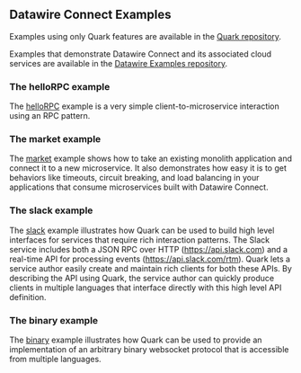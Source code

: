 ## Datawire Connect Examples

Examples using only Quark features are available in the 
[Quark repository](https://github.com/datawire/quark/tree/master/examples).

Examples that demonstrate Datawire Connect and its associated cloud services 
are available in the
[Datawire Examples repository](https://github.com/datawire/datawire-examples).

### The helloRPC example

The [helloRPC](https://github.com/datawire/quark/tree/master/examples/helloRPC) example
is a very simple client-to-microservice interaction using an RPC pattern.

### The market example

The [market](https://github.com/datawire/datawire-examples/tree/master/market)
example shows how to take an existing monolith application and connect it to a new
microservice. It also demonstrates how easy it is to get behaviors like timeouts, 
circuit breaking, and load balancing in your applications that consume microservices
built with Datawire Connect.

### The slack example

The [slack](https://github.com/datawire/quark/tree/master/examples/slack)
example illustrates how Quark can be used to build high level
interfaces for services that require rich interaction patterns. The
Slack service includes both a JSON RPC over HTTP
(https://api.slack.com) and a real-time API for processing events
(https://api.slack.com/rtm). Quark lets a service author easily create
and maintain rich clients for both these APIs. By describing the API
using Quark, the service author can quickly produce clients in
multiple languages that interface directly with this high level API
definition.

### The binary example

The [binary](https://github.com/datawire/quark/tree/master/examples/binary)
example illustrates how Quark can be used to provide an implementation
of an arbitrary binary websocket protocol that is accessible from
multiple languages.
